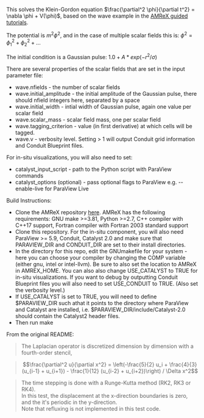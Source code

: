This solves the Klein-Gordon equation $\frac{\partial^2 \phi}{\partial t^2} = \nabla \phi + V(\phi)$, based on the wave example in the [AMReX guided tutorials](https://github.com/AMReX-Codes/amrex-tutorials). 

The potential is $m^2 \phi^2$, and in the case of multiple scalar fields this is: $\phi^2 = \phi_1^2 + \phi_2^2 + ...$

The initial condition is a Gaussian pulse: $1.0 + A * exp(-r^2/\sigma)$


There are several properties of the scalar fields that are set in the input parameter file:
* wave.nfields - the number of scalar fields
* wave.initial_amplitude - the initial amplitude of the Gaussian pulse, there should nfield integers here, separated by a space
* wave.initial_width - intial width of Gaussian pulse, again one value per scalar field
* wave.scalar_mass - scalar field mass, one per scalar field
* wave.tagging_criterion - value (in first derivative) at which cells will be tagged. 
* wave.v - verbosity level. Setting > 1 will output Conduit grid information and Conduit Blueprint files. 

For in-situ visualizations, you will also need to set:
* catalyst_input_script - path to the Python script with ParaView commands
* catalyst_options (optional) - pass optional flags to ParaView e.g. --enable-live for ParaView Live



Build Instructions: 
* Clone the AMReX repository [here](https://github.com/AMReX-Codes/amrex). AMReX has the following requirements: GNU make >=3.81, Python >=2.7, C++ compiler with C++17 support, Fortran compiler with Fortran 2003 standard support
* Clone this repository. For the in-situ component, you will also need ParaView >= 5.9, Conduit, Catalyst 2.0 and make sure that PARAVIEW_DIR and CONDUIT_DIR are set to their install directories. 
* In the directory for this repo, edit the GNUmakefile for your system - here you can choose your compiler by changing the COMP variable (either gnu, intel or intel-llvm). Be sure to also set the location to AMReX in AMREX_HOME. You can also also change USE_CATALYST to TRUE for in-situ visualizations. If you want to debug by outputting Conduit Blueprint files you will also need to set USE_CONDUIT to TRUE. (Also set the verbosity level.)
* If USE_CATALYST is set to TRUE, you will need to define $PARAVIEW_DIR such athat it points to the directory where ParaView and Catalyst are installed, i.e. $PARAVIEW_DIR/include/Catalyst-2.0 should contain the Catalyst2 header files. 
* Then run make 


From the original README: 

>The Laplacian operator is discretized dimension by dimension with a fourth-order stencil,

>$$\frac{\partial^2 u}{\partial x^2} = \left(-\frac{5}{2} u_i + \frac{4}{3} (u_{i-1} + u_{i+1}) - \frac{1}{12} (u_{i-2} + u_{i+2})\right) / \Delta x^2$$

>The time stepping is done with a Runge-Kutta method (RK2, RK3 or RK4).  
>In this test, the displacement at the x-direction boundaries is zero, and the it's periodic in the y-direction.  
>Note that refluxing is not implemented in this test code.
